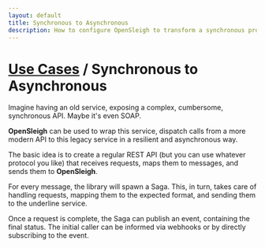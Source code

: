 ```yaml
---
layout: default
title: Synchronous to Asynchronous
description: How to configure OpenSleigh to transform a synchronous process in an asynchronous one
---
```


# [Use Cases](/use-cases/) / Synchronous to Asynchronous

Imagine having an old service, exposing a complex, cumbersome, synchronous API. Maybe it's even SOAP.

**OpenSleigh** can be used to wrap this service, dispatch calls from a more modern API to this legacy service in a resilient and asynchronous way.

The basic idea is to create a regular REST API (but you can use whatever protocol you like) that receives requests, maps them to messages, and sends them to **OpenSleigh**. 

For every message, the library will spawn a Saga. This, in turn, takes care of handling requests, mapping them to the expected format, and sending them to the underline service. 

Once a request is complete, the Saga can publish an event, containing the final status.
The initial caller can be informed via webhooks or by directly subscribing to the event.